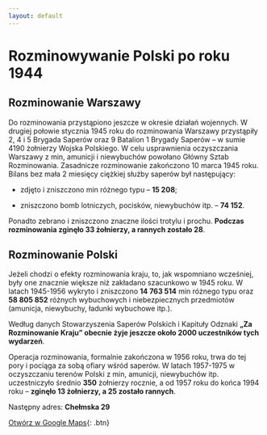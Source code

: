 ```yaml
---
layout: default
---
```



# Rozminowywanie Polski po roku 1944

## Rozminowanie Warszawy
Do rozminowania przystąpiono jeszcze w okresie działań wojennych. W drugiej połowie stycznia 1945 roku do rozminowania Warszawy przystąpiły 2, 4 i 5 Brygada Saperów oraz 9 Batalion 1 Brygady Saperów – w sumie 4190 żołnierzy Wojska Polskiego. W celu usprawnienia oczyszczania Warszawy z min, amunicji i niewybuchów powołano Główny Sztab Rozminowania. Zasadnicze rozminowanie zakończono 10 marca 1945 roku. Bilans bez mała 2 miesięcy ciężkiej służby saperów był następujący:

* zdjęto i zniszczono min różnego typu – **15 208**;

* zniszczono bomb lotniczych, pocisków, niewybuchów itp. – **74 152**.

Ponadto zebrano i zniszczono znaczne ilości trotylu i prochu. **Podczas rozminowania zginęło 33 żołnierzy, a rannych zostało 28**.

## Rozminowanie Polski
Jeżeli chodzi o efekty rozminowania kraju, to, jak wspomniano wcześniej, były one znacznie większe niż zakładano szacunkowo w 1945 roku. W latach 1945-1956 wykryto i zniszczono **14 763 514** min różnego typu oraz **58 805 852** różnych wybuchowych i niebezpiecznych przedmiotów (amunicja, niewybuchy, ładunki wybuchowe itp.).

Według danych Stowarzyszenia Saperów Polskich i Kapituły Odznaki **„Za Rozminowanie Kraju” obecnie żyje jeszcze około 2000 uczestników tych wydarzeń**.

Operacja rozminowania, formalnie zakończona w 1956 roku, trwa do tej pory i pociąga za sobą ofiary wśród saperów. W latach 1957-1975 w oczyszczaniu terenów Polski z min, amunicji, niewybuchów itp. uczestniczyło średnio **350** żołnierzy rocznie, a od 1957 roku do końca 1994 roku – **zginęło 13 żołnierzy, a 25 zostało rannych**.



Następny adres: **Chełmska 29**


[Otwórz w Google Maps](https://www.google.com/maps/dir//aleja+Niepodleg%C5%82o%C5%9Bci+159,+02-555+Warszawa/@52.2063258,21.0083219,13z/data=!3m1!4b1!4m9!4m8!1m0!1m5!1m1!1s0x471eccdabf444221:0x9180cd238e38f938!2m2!1d21.0083219!2d52.2063258!3e3){: .btn}



